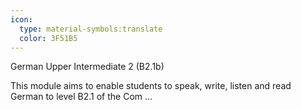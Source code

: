 ```yaml
---
icon:
  type: material-symbols:translate
  color: 3F51B5
---
```


German Upper Intermediate 2 (B2.1b)

This module aims to enable students to speak, write, listen and read German to level B2.1 of the Com ... 

